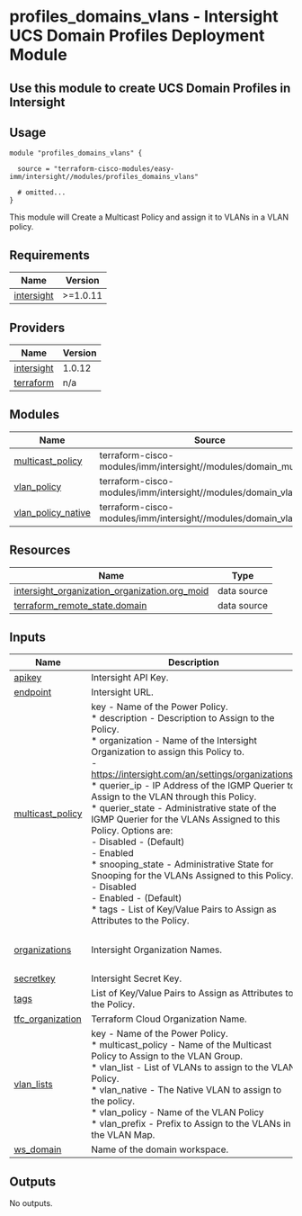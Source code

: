 # profiles_domains_vlans - Intersight UCS Domain Profiles Deployment Module

## Use this module to create UCS Domain Profiles in Intersight

## Usage

```hcl
module "profiles_domains_vlans" {

  source = "terraform-cisco-modules/easy-imm/intersight//modules/profiles_domains_vlans"

  # omitted...
}
```

This module will Create a Multicast Policy and assign it to VLANs in a VLAN policy.  

<!-- BEGINNING OF PRE-COMMIT-TERRAFORM DOCS HOOK -->
## Requirements

| Name | Version |
|------|---------|
| <a name="requirement_intersight"></a> [intersight](#requirement\_intersight) | >=1.0.11 |

## Providers

| Name | Version |
|------|---------|
| <a name="provider_intersight"></a> [intersight](#provider\_intersight) | 1.0.12 |
| <a name="provider_terraform"></a> [terraform](#provider\_terraform) | n/a |

## Modules

| Name | Source | Version |
|------|--------|---------|
| <a name="module_multicast_policy"></a> [multicast\_policy](#module\_multicast\_policy) | terraform-cisco-modules/imm/intersight//modules/domain_multicast | n/a |
| <a name="module_vlan_policy"></a> [vlan\_policy](#module\_vlan\_policy) | terraform-cisco-modules/imm/intersight//modules/domain_vlan_list | n/a |
| <a name="module_vlan_policy_native"></a> [vlan\_policy\_native](#module\_vlan\_policy\_native) | terraform-cisco-modules/imm/intersight//modules/domain_vlan | n/a |

## Resources

| Name | Type |
|------|------|
| [intersight_organization_organization.org_moid](https://registry.terraform.io/providers/CiscoDevNet/intersight/latest/docs/data-sources/organization_organization) | data source |
| [terraform_remote_state.domain](https://registry.terraform.io/providers/hashicorp/terraform/latest/docs/data-sources/remote_state) | data source |

## Inputs

| Name | Description | Type | Default | Required |
|------|-------------|------|---------|:--------:|
| <a name="input_apikey"></a> [apikey](#input\_apikey) | Intersight API Key. | `string` | n/a | yes |
| <a name="input_endpoint"></a> [endpoint](#input\_endpoint) | Intersight URL. | `string` | `"https://intersight.com"` | no |
| <a name="input_multicast_policy"></a> [multicast\_policy](#input\_multicast\_policy) | key - Name of the Power Policy.<br>* description - Description to Assign to the Policy.<br>* organization - Name of the Intersight Organization to assign this Policy to.<br>  - https://intersight.com/an/settings/organizations/<br>* querier\_ip - IP Address of the IGMP Querier to Assign to the VLAN through this Policy.<br>* querier\_state - Administrative state of the IGMP Querier for the VLANs Assigned to this Policy.  Options are:<br>  - Disabled - (Default)<br>  - Enabled<br>* snooping\_state - Administrative State for Snooping for the VLANs Assigned to this Policy.<br>  - Disabled<br>  - Enabled - (Default)<br>* tags - List of Key/Value Pairs to Assign as Attributes to the Policy. | <pre>map(object(<br>    {<br>      description    = optional(string)<br>      organization   = optional(string)<br>      querier_ip     = optional(string)<br>      querier_state  = optional(string)<br>      snooping_state = optional(string)<br>      tags           = optional(list(map(string)))<br>    }<br>  ))</pre> | <pre>{<br>  "default": {<br>    "description": "",<br>    "organization": "default",<br>    "querier_ip": "",<br>    "querier_state": "Disabled",<br>    "snooping_state": "Enabled",<br>    "tags": []<br>  }<br>}</pre> | no |
| <a name="input_organizations"></a> [organizations](#input\_organizations) | Intersight Organization Names. | `set(string)` | <pre>[<br>  "default"<br>]</pre> | no |
| <a name="input_secretkey"></a> [secretkey](#input\_secretkey) | Intersight Secret Key. | `string` | n/a | yes |
| <a name="input_tags"></a> [tags](#input\_tags) | List of Key/Value Pairs to Assign as Attributes to the Policy. | `list(map(string))` | `[]` | no |
| <a name="input_tfc_organization"></a> [tfc\_organization](#input\_tfc\_organization) | Terraform Cloud Organization Name. | `string` | n/a | yes |
| <a name="input_vlan_lists"></a> [vlan\_lists](#input\_vlan\_lists) | key - Name of the Power Policy.<br>* multicast\_policy - Name of the Multicast Policy to Assign to the VLAN Group.<br>* vlan\_list - List of VLANs to assign to the VLAN Policy.<br>* vlan\_native - The Native VLAN to assign to the policy.<br>* vlan\_policy - Name of the VLAN Policy<br>* vlan\_prefix - Prefix to Assign to the VLANs in the VLAN Map. | <pre>map(object(<br>    {<br>      multicast_policy = string<br>      vlan_list        = string<br>      vlan_native      = optional(number)<br>      vlan_policy      = string<br>      vlan_prefix      = optional(string)<br>    }<br>  ))</pre> | <pre>{<br>  "default": {<br>    "multicast_policy": "",<br>    "vlan_list": null,<br>    "vlan_native": null,<br>    "vlan_policy": null,<br>    "vlan_prefix": ""<br>  }<br>}</pre> | no |
| <a name="input_ws_domain"></a> [ws\_domain](#input\_ws\_domain) | Name of the domain workspace. | `string` | `"Kubernetes_Policies"` | no |

## Outputs

No outputs.
<!-- END OF PRE-COMMIT-TERRAFORM DOCS HOOK -->
